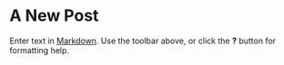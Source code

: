 # A New Post

Enter text in [Markdown](http://daringfireball.net/projects/markdown/). Use the toolbar above, or click the **?** button for formatting help.

